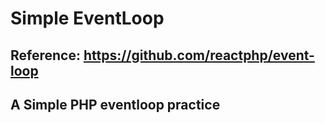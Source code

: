 # Simple EventLoop

## Reference: https://github.com/reactphp/event-loop
## A Simple PHP eventloop practice